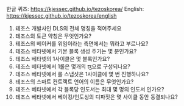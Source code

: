 한글 퀴즈: https://kjessec.github.io/tezoskorea/
English: https://kjessec.github.io/tezoskorea/english

1. 테조스 개발사인 DLS의 전체 명칭을 적어주세요
2. 테조스의 토큰 약칭은 무엇인가요?
3. 테조스의 베이커를 위임이라는 측면에서는 뭐라고 부르나요?
4. 테조스 베타넷에서 기본 블록 생성 주기는 몇 분인가요?
5. 테조스 베타넷의 1사이클은 몇 블록인가요?
6. 테조스 베타넷에서 1롤은 몇개의 ꜩ으로 구성되나요?
7. 테조스 베타넷에서 롤 스냅샷은 1사이클에 몇 번 진행하나요?
8. 테조스의 스마트 컨트랙트 언어의 이름은 무엇인가요?
9. 테조스 베타넷에서 각 블록당 인도서는 최대 몇 명의 인도서 인가요?
10. 테조스 베타넷에서 베이킹/인도싱의 디파짓은 몇 사이클 동안 동결되나요?
